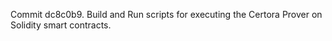 Commit dc8c0b9.                    Build and Run scripts for executing the Certora Prover on Solidity smart contracts.